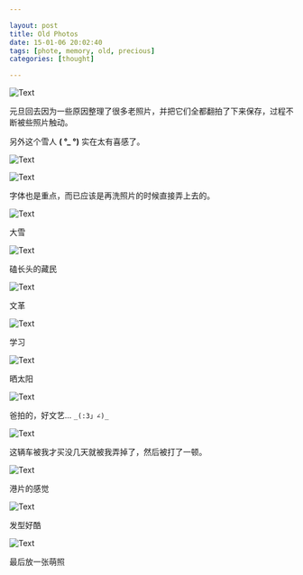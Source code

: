 ```yaml
---

layout: post
title: Old Photos
date: 15-01-06 20:02:40
tags: [phote, memory, old, precious]
categories: [thought]

---
```


![Text]({{site.url}}/assets/blog_img/2015-01-06-old-photos/IMG_9182.JPG)

元旦回去因为一些原因整理了很多老照片，并把它们全都翻拍了下来保存，过程不断被些照片触动。

另外这个雪人 **( °_ °)** 实在太有喜感了。 

<!-- more -->

![Text]({{site.url}}/assets/blog_img/2015-01-06-old-photos/IMG_9208.JPG)

![Text]({{site.url}}/assets/blog_img/2015-01-06-old-photos/IMG_9294.JPG) 

字体也是重点，而已应该是再洗照片的时候直接弄上去的。

![Text]({{site.url}}/assets/blog_img/2015-01-06-old-photos/IMG_9307.JPG) 

大雪

![Text]({{site.url}}/assets/blog_img/2015-01-06-old-photos/IMG_9308.JPG) 

磕长头的藏民

![Text]({{site.url}}/assets/blog_img/2015-01-06-old-photos/IMG_9541.JPG) 

文革

![Text]({{site.url}}/assets/blog_img/2015-01-06-old-photos/IMG_9580.JPG) 

学习

![Text]({{site.url}}/assets/blog_img/2015-01-06-old-photos/IMG_9279.JPG)

晒太阳

![Text]({{site.url}}/assets/blog_img/2015-01-06-old-photos/IMG_9319.JPG)

爸拍的，好文艺...  `_(:3」∠)_`

![Text]({{site.url}}/assets/blog_img/2015-01-06-old-photos/IMG_9431.JPG)

这辆车被我才买没几天就被我弄掉了，然后被打了一顿。

![Text]({{site.url}}/assets/blog_img/2015-01-06-old-photos/IMG_9469.JPG) 

港片的感觉

![Text]({{site.url}}/assets/blog_img/2015-01-06-old-photos/IMG_9575.JPG) 

发型好酷

![Text]({{site.url}}/assets/blog_img/2015-01-06-old-photos/IMG_9665.JPG)

最后放一张萌照